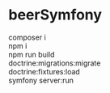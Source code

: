 # beerSymfony
composer i  
npm i  
npm run build  
doctrine:migrations:migrate  
doctrine:fixtures:load  
symfony server:run  
